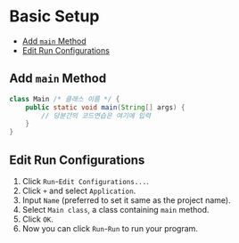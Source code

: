 # Basic Setup

+ [Add `main` Method](#add-main-method)
+ [Edit Run Configurations](#edit-run-configurations)

## Add `main` Method

```java
class Main /* 클래스 이름 */ {
    public static void main(String[] args) {
        // 당분간의 코드연습은 여기에 입력
    }
}
```

## Edit Run Configurations

1. Click `Run`-`Edit Configurations...`.
2. Click `+` and select `Application`.
3. Input `Name` (preferred to set it same as the project name).
4. Select `Main class`, a class containing `main` method.
5. Click `OK`.
6. Now you can click `Run`-`Run` to run your program.
